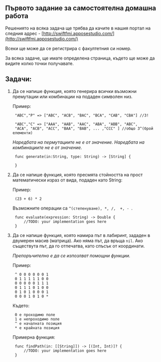 ## Първото задание за самостоятелна домашна работа

Решениятo на всяка задача ще трябва да качите в нашия портал на следния адрес - [http://swiftfmi.apposestudio.com/](http://swiftfmi.apposestudio.com/)

Всеки ще може да се регистрира с факултетния си номер.

За всяка задаче, ще имате определена страница, където ще може да видите колко точки получавате.


## Задачи:

1. Да се напише функция, която генерира всички възможни премутации или комбинации на подаден символен низ.

	Пример: 
	
		"ABC","P" => ["ABC", "ACB", "BAC", "BCA", "CAB", "CBA"] //3!
		
		"ABC","C" => ["AAA", "AAB", "AAC", "ABA", "ABB", "ABC",
		"ACA", "ACB", "ACC", "BAA", "BAB", ... ,"CCC" ] //общо 3^(брой елементи)
		
	_Наредбата на пермутациите не е от значение._
	_Наредбата на комбинациите не е от значение._
	
		func generate(in:String, type: String) -> [String] {
		
		}

2. Да се нaпише функция, която пресмята стойността на прост математически израз от вида, подаден като String:
	
	Пример: 
		
		(23 + 6) * 2
	
	Възможните операции са ```^(степенуване), *, /,  +, - ```.
	
		func evaluate(expression: String) -> Double {
			//TODO: your implementation goes here
		}

3. Да се напише функция, която намира път в лабиринт, зададен в двумерен масив (матрица). Ако няма път, да връща ```nil```. Ако съществута път, да го отпечатва, като спъсък от координати.

	_Препоръчително е да се изпозлват помощни функции._
 
	Пример: 
		
		^ 0 0 0 0 0 0 1
		0 1 1 1 1 1 0 0
		0 0 0 0 0 1 1 1
		0 1 1 1 0 1 0 0
		0 1 0 1 0 0 0 1
		0 0 0 1 0 1 0 *

	Където:
	
		0 е проходимо поле
		1 е непроходимо поле
		^ е началната позиция
		* е крайната позиция


	Примeрна функция:

		func findPath(in: [[String]]) -> [(Int, Int)]? {
			//TODO: your implementation goes here
		}

